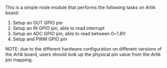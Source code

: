 This is a simple node module that performs the following tasks on Artik board:
1) Setup an OUT GPIO pin
2) Setup an IN GPIO pin, able to read interrupt
3) Setup an ADC GPIO pin, able to read between 0~1.8V
4) Setup and PWM GPIO pin


NOTE: due to the different hardware configuration on different versions of the Artik board, users should look up the physical pin value from the Artik pin mapping.